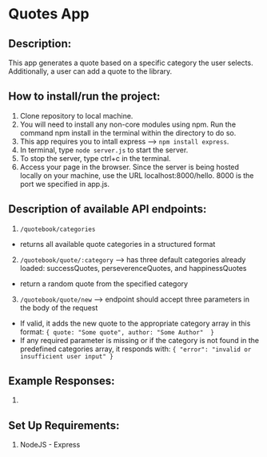 # Quotes App

## Description:

This app generates a quote based on a specific category the user selects. Additionally, a user can add a quote to the library.

## How to install/run the project:
1. Clone repository to local machine.
2. You will need to install any non-core modules using npm. Run the command npm install <package-name> in the terminal within the directory to do so. 
3. This app requires you to intall express --> `npm install express`.
4. In terminal, type `node server.js` to start the server.
5. To stop the server, type ctrl+c in the terminal.
6. Access your page in the browser. Since the server is being hosted locally on your machine, use the URL localhost:8000/hello. 8000 is the port we specified in app.js.


## Description of available API endpoints:
1. `/quotebook/categories`
- returns all available quote categories in a structured format

2. `/quotebook/quote/:category` --> has three default categories already loaded: successQuotes, perseverenceQuotes, and happinessQuotes
- return a random quote from the specified category

3. `/quotebook/quote/new` --> endpoint should accept three parameters in the body of the request
- If valid, it adds the new quote to the appropriate category array in this format:
`{
	quote: "Some quote",
	author: "Some Author" 
}` <br>
- If any required parameter is missing or if the category is not found in the predefined categories array, it responds with: `{ "error": "invalid or insufficient user input" }`

## Example Responses:
1. 

## Set Up Requirements:
1. NodeJS - Express
